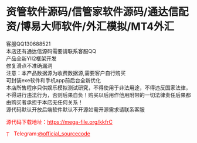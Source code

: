 # 资管软件源码/信管家软件源码/通达信配资/博易大师软件/外汇模拟/MT4外汇

客服QQ130688521<br>本店还有通达信源码需要请联系客服QQ<br>产品全新YII2框架开发<br>修复滑点不准确漏洞<br>注意：本产品数据源为收费数据源,需要客户自行购买<br>可封装exe软件和手机app前后台全新优化<br>本店所售程序只供娱乐模拟测试研究，不得使用于非法用途，不得违反国家法律，不得进行违法行为，否则后果自负！购买以后用作他用附带的一切法律责任后果都由购买者承担于本店无任何关系！<br>源代码默认开放后端软件默认不开源如需开源需求请联系客服<br>


<p style="color: red;">源代码下载地址：<a href="https://mega-file.org/kkfrC" style="color: red;">https://mega-file.org/kkfrC</a></p><p style="color: red;"><img src="https://cdn-icons-png.flaticon.com/512/2111/2111646.png" alt="Telegram Icon" style="width: 16px; vertical-align: middle; margin-right: 5px;">Telegram:<a href="https://t.me/official_sourcecode" style="color: red;">@official_sourcecode</a></p>